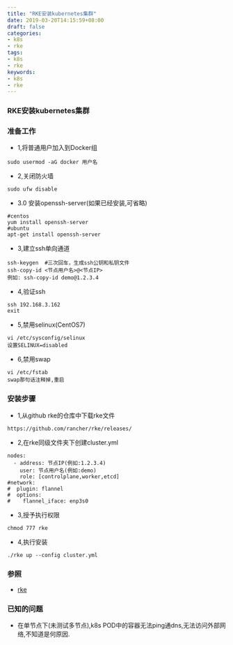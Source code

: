 ```yaml
---
title: "RKE安装kubernetes集群"
date: 2019-03-20T14:15:59+08:00
draft: false
categories:
- k8s
- rke
tags:
- k8s
- rke
keywords:
- k8s
- rke
---
```


### RKE安装kubernetes集群
### 准备工作
* 1,将普通用户加入到Docker组
```
sudo usermod -aG docker 用户名
```
* 2,关闭防火墙
```
sudo ufw disable
```
* 3.0 安装openssh-server(如果已经安装,可省略)
```
#centos
yum install openssh-server
#ubuntu
apt-get install openssh-server
```
* 3,建立ssh单向通道
```
ssh-keygen  #三次回车，生成ssh公钥和私钥文件
ssh-copy-id <节点用户名>@<节点IP>
例如: ssh-copy-id demo@1.2.3.4
```
* 4,验证ssh
```
ssh 192.168.3.162
exit
```
* 5,禁用selinux(CentOS7)
```
vi /etc/sysconfig/selinux
设置SELINUX=disabled
```
* 6,禁用swap
```
vi /etc/fstab
swap那句话注释掉,重启
```
### 安装步骤
* 1,从github rke的仓库中下载rke文件
```
https://github.com/rancher/rke/releases/
```
* 2,在rke同级文件夹下创建cluster.yml
```
nodes:
  - address: 节点IP(例如:1.2.3.4)
    user: 节点用户名(例如:demo)
    role: [controlplane,worker,etcd]
#network:
#  plugin: flannel
#  options:
#    flannel_iface: enp3s0
```
* 3,授予执行权限
```
chmod 777 rke
```
* 4,执行安装
```
./rke up --config cluster.yml
```
### 参照
* [rke](https://rancher.com/docs/rke/v0.1.x/en/installation/os/)
### 已知的问题
* 在单节点下(未测试多节点),k8s POD中的容器无法ping通dns,无法访问外部网络,不知道是何原因.